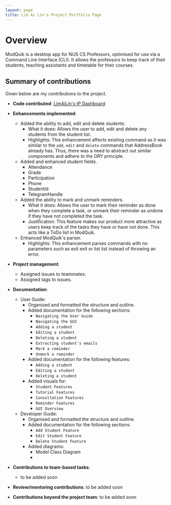 ```yaml
---
layout: page
title: Lim Ai Lin's Project Portfolio Page
---
```


# Overview
ModQuik is a desktop app for NUS CS Professors, optimised for use via a Command Line Interface (CLI).
It allows the professors to keep track of their students, teaching assistants and timetable for their courses.

## Summary of contributions
Given below are my contributions to the project.

* **Code contributed**: [LimAiLin's tP Dashboard](https://nus-cs2103-ay2223s1.github.io/tp-dashboard/?search=LimAiLin&breakdown=true)

* **Enhancements implemented**:
  * Added the ability to add, edit and delete students.
      * What it does: Allows the user to add, edit and delete any students from the student list.
      * Highlights: This enhancement affects existing command as it was similar to the `add`, `edit` and `delete` commands that AddressBook already has.
        Thus, there was a need to abstract out similar components and adhere to the DRY principle.
  * Added and enhanced student fields.
     * Attendance
     * Grade
     * Participation
     * Phone
     * StudentId
     * TelegramHandle
  * Added the ability to mark and unmark reminders.
      * What it does: Allows the user to mark their reminder as done when they complete a task, or unmark their reminder as undone if they have not completed the task.
      * Justification: This feature makes our product more attractive as users keep track of the tasks they have or have not done. This acts like a ToDo list in ModQuik.
  * Enhanced ModQuik's parser.
      * Highlights: This enhancement parses commands with no parameters such as exit exit or list list instead of throwing an error.
 
* **Project management**:
    * Assigned issues to teammates.
    * Assigned tags to issues.

* **Documentation**:
    * User Guide:
        * Organised and formatted the structure and outline.
        * Added documentation for the following sections:
          * `Navigating the User Guide`
          * `Navigating the GUI`
          * `Adding a student`
          * `Editing a student`
          * `Deleting a student`
          * `Extracting student's emails`
          * `Mark a reminder`
          * `Unmark a reminder`
        * Added documentation for the following features:
          * `Adding a student`
          * `Editing a student`
          * `Deleting a student`
        * Added visuals for:
          * `Student Features`
          * `Tutorial Features`
          * `Consultation Features`
          * `Reminder Features`
          * `GUI Overview`
    * Developer Guide:
        * Organised and formatted the structure and outline.
        * Added documentation for the following sections:
          * `Add Student Feature`
          * `Edit Student Feature`
          * `Delete Student Feature`
        * Added diagrams:
          * Model Class Diagram
          * 

* **Contributions to team-based tasks**:
    * to be added soon

* **Review/mentoring contributions**: to be added soon

* **Contributions beyond the project team**: to be added soon

